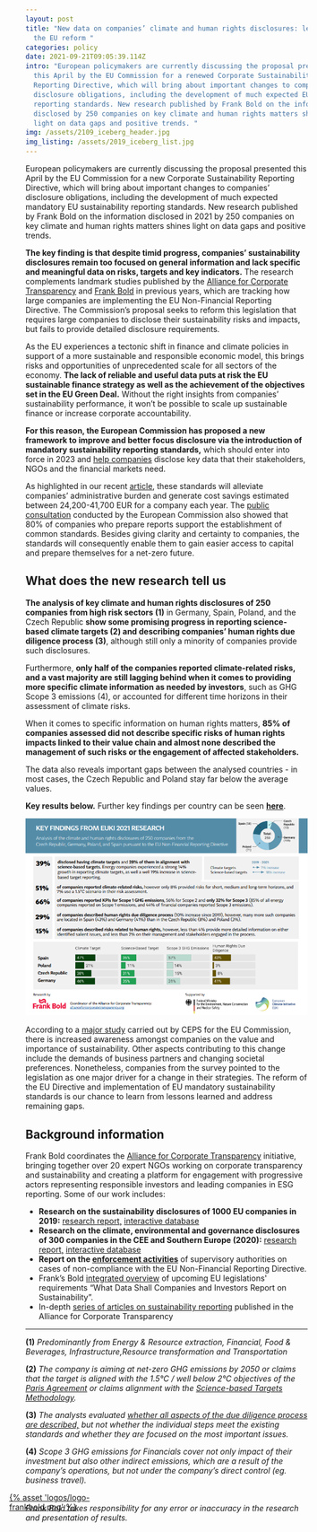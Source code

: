 ```yaml
---
layout: post
title: "New data on companies’ climate and human rights disclosures: lessons for
  the EU reform "
categories: policy
date: 2021-09-21T09:05:39.114Z
intro: "European policymakers are currently discussing the proposal presented
  this April by the EU Commission for a renewed Corporate Sustainability
  Reporting Directive, which will bring about important changes to companies’
  disclosure obligations, including the development of much expected EU
  reporting standards. New research published by Frank Bold on the information
  disclosed by 250 companies on key climate and human rights matters shines
  light on data gaps and positive trends. "
img: /assets/2109_iceberg_header.jpg
img_listing: /assets/2019_iceberg_list.jpg
---
```

European policymakers are currently discussing the proposal presented this April by the EU Commission for a new Corporate Sustainability Reporting Directive, which will bring about important changes to companies’ disclosure obligations, including the development of much expected mandatory EU sustainability reporting standards. New research published by Frank Bold on the information disclosed in 2021 by 250 companies on key climate and human rights matters shines light on data gaps and positive trends. 

**The key finding is that despite timid progress, companies’ sustainability disclosures remain too focused on general information and lack specific and meaningful data on risks, targets and key indicators.** The research complements landmark studies published by the [Alliance for Corporate Transparency](https://www.allianceforcorporatetransparency.org/) and [Frank Bold](https://en.frankbold.org/) in previous years, which are tracking how large companies are implementing the EU Non-Financial Reporting Directive. The Commission’s proposal seeks to reform this legislation that requires large companies to disclose their sustainability risks and impacts, but fails to provide detailed disclosure requirements.

As the EU experiences a tectonic shift in finance and climate policies in support of a more sustainable and responsible economic model, this brings risks and opportunities of unprecedented scale for all sectors of the economy. **The lack of reliable and useful data puts at risk the EU sustainable finance strategy as well as the achievement of the objectives set in the EU Green Deal.** Without the right insights from companies’ sustainability performance, it won’t be possible to scale up sustainable finance or increase corporate accountability. 

**For this reason, the European Commission has proposed a new framework to improve and better focus disclosure via the introduction of mandatory sustainability reporting standards,** which should enter into force in 2023 and [help companies](https://www.allianceforcorporatetransparency.org/news/the-missing-piece-corporate-sustainability-standards-in-the-eu-and-how-they-fit-with-the-investors-disclosure-regulation-and-taxonomy.html) disclose key data that their stakeholders, NGOs and the financial markets need. 

As highlighted in our recent [article](https://bit.ly/2VHtxWc), these standards will alleviate companies’ administrative burden and generate cost savings estimated between 24,200-41,700 EUR for a company each year. The [public consultation](https://ec.europa.eu/info/law/better-regulation/have-your-say/initiatives/12129-Revision-of-Non-Financial-Reporting-Directive/public-consultation_en) conducted by the European Commission also showed that 80% of companies who prepare reports support the establishment of common standards. Besides giving clarity and certainty to companies, the standards will consequently enable them to gain easier access to capital and prepare themselves for a net-zero future.



## What does the new research tell us

**The analysis of key climate and human rights disclosures of 250 companies from high risk sectors (1)** in Germany, Spain, Poland, and the Czech Republic **show some promising progress in reporting science-based climate targets (2) and describing companies’ human rights due diligence process (3)**, although still only a minority of companies provide such disclosures. 

Furthermore, **only half of the companies reported climate-related risks, and a vast majority are still lagging behind when it comes to providing more specific climate information as needed by investors**, such as GHG Scope 3 emissions (4), or accounted for different time horizons in their assessment of climate risks. 

When it comes to specific information on human rights matters, **85% of companies assessed did not describe specific risks of human rights impacts linked to their value chain and almost none described the management of such risks or the engagement of affected stakeholders.** 

The data also reveals important gaps between the analysed countries - in most cases, the Czech Republic and Poland stay far below the average values. 

**Key results below.** Further key findings per country can be seen **[here](https://www.allianceforcorporatetransparency.org/assets/2109_2021-research_results.pdf)**. 

![Key findings from EUKI 2021 research](/assets/2019_key_findings.png "Key findings from EUKI 2021 research")

According to a [major study](https://op.europa.eu/en/publication-detail/-/publication/1ef8fe0e-98e1-11eb-b85c-01aa75ed71a1/language-en/format-PDF/source-201819497) carried out by CEPS for the EU Commission, there is increased awareness amongst companies on the value and importance of sustainability. Other aspects contributing to this change include the demands of business partners and changing societal preferences. Nonetheless, companies from the survey pointed to the legislation as one major driver for a change in their strategies. The reform of the EU Directive and implementation of EU mandatory sustainability standards is our chance to learn from lessons learned and address remaining gaps.

## Background information

Frank Bold coordinates the [Alliance for Corporate Transparency](https://www.allianceforcorporatetransparency.org/) initiative, bringing together over 20 expert NGOs working on corporate transparency and sustainability and creating a platform for engagement with progressive actors representing responsible investors and leading companies in ESG reporting. Some of our work includes:

* **Research on the sustainability disclosures of 1000 EU companies in 2019:** [research report,](https://www.allianceforcorporatetransparency.org/assets/2019_Research_Report%20_Alliance_for_Corporate_Transparency.pdf) [interactive database](https://www.allianceforcorporatetransparency.org/database/2019.html)
* **Research on the climate, environmental and governance disclosures of 300 companies in the CEE and Southern Europe (2020):** [research report,](https://www.allianceforcorporatetransparency.org/assets/Research_Report_EUKI_2020.pdf) [interactive database](https://www.allianceforcorporatetransparency.org/database/2020.html)
* **Report on the [enforcement activities](https://bit.ly/3DZRBoi)** of supervisory authorities on cases of non-compliance with the EU Non-Financial Reporting Directive.
* Frank’s Bold [integrated overview](https://en.frankbold.org/sites/default/files/publikace/sustainability_reporting_guidance_frank_bold_updated.pdf) of upcoming EU legislations' requirements “What Data Shall Companies and Investors Report on Sustainability”. 
* In-depth [series of articles on sustainability reporting](https://www.allianceforcorporatetransparency.org/news/categories/#monthly-articles) published in the Alliance for Corporate Transparency

<hr>

**(1)** *Predominantly from Energy & Resource extraction, Financial, Food & Beverages, Infrastructure,Resource transformation and Transportation*

**(2)** *The company is aiming at net-zero GHG emissions by 2050 or claims that the target is aligned with the 1.5°C / well below 2°C objectives of the [Paris Agreement](https://unfccc.int/process-and-meetings/the-paris-agreement/the-paris-agreement) or claims alignment with the [Science-based Targets Methodology](https://sciencebasedtargets.org/business-ambition-for-1-5c#start).*

**(3)** *The analysts evaluated [whether all aspects of the due diligence process are described,](http://mneguidelines.oecd.org/OECD-Due-Diligence-Guidance-for-Responsible-Business-Conduct.pdf) but not whether the individual steps meet the existing standards and whether they are focused on the most important issues.*

**(4)** *Scope 3 GHG emissions for Financials cover not only impact of their investment but also other indirect emissions, which are a result of the company’s operations, but not under the company’s direct control (eg. business travel).*

<a href="https://en.frankbold.org/" style="
max-width: 200px;
display: block;
margin-left: -29px;
margin-bottom: -29px;">{% asset 'logos/logo-frankbold.png' %}</a>

*Frank Bold takes responsibility for any error or inaccuracy in the research and presentation of results.*